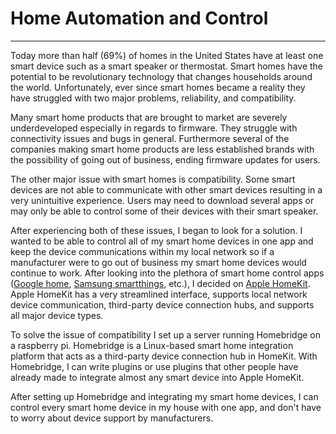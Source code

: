 # Home Automation and Control
---

Today more than half (69%) of homes in the United States have at least one smart device such as a smart speaker or thermostat.  Smart homes have the potential to be revolutionary technology that changes households around the world.  Unfortunately, ever since smart homes became a reality they have struggled with two major problems, reliability, and compatibility.

Many smart home products that are brought to market are severely underdeveloped especially in regards to firmware.  They struggle with connectivity issues and bugs in general.  Furthermore several of the companies making smart home products are less established brands with the possibility of going out of business, ending firmware updates for users.

The other major issue with smart homes is compatibility.  Some smart devices are not able to communicate with other smart devices resulting in a very unintuitive experience.  Users may need to download several apps or may only be able to control some of their devices with their smart speaker.

After experiencing both of these issues, I began to look for a solution.  I wanted to be able to control all of my smart home devices in one app and keep the device communications within my local network so if a manufacturer were to go out of business my smart home devices would continue to work.  After looking into the plethora of smart home control apps ([Google home](https://assistant.google.com/smart-home/), [Samsung smartthings](https://www.smartthings.com), etc.), I decided on [Apple HomeKit](https://www.Apple.com/ios/home/accessories/).  Apple HomeKit has a very streamlined interface, supports local network device communication, third-party device connection hubs, and supports all major device types.

To solve the issue of compatibility I set up a server running Homebridge on a raspberry pi.  Homebridge is a Linux-based smart home integration platform that acts as a third-party device connection hub in HomeKit.  With Homebridge, I can write plugins or use plugins that other people have already made to integrate almost any smart device into Apple HomeKit.

After setting up Homebridge and integrating my smart home devices, I can control every smart home device in my house with one app, and don't have to worry about device support by manufacturers.